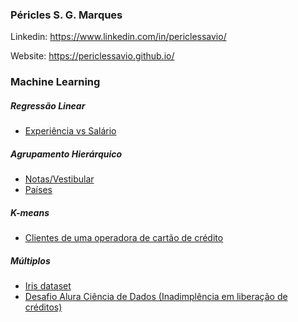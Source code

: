 ### Péricles S. G. Marques

Linkedin: https://www.linkedin.com/in/periclessavio/

Website: https://periclessavio.github.io/

### Machine Learning
##### Regressão Linear
 - [Experiência vs Salário](Outros/experiencia_vs_salario.ipynb)
##### Agrupamento Hierárquico
- [Notas/Vestibular](MBA%20em%20Data%20Science%20e%20Analytics/Agrupamento%20Hier%C3%A1rquico/Notas.ipynb)
- [Países](MBA%20em%20Data%20Science%20e%20Analytics/Agrupamento%20Hier%C3%A1rquico/Países.ipynb)
##### K-means
- [Clientes de uma operadora de cartão de crédito](MBA%20em%20Data%20Science%20e%20Analytics/K-means/cartao_de_credito.ipynb)


##### Múltiplos
 - [Iris dataset](Outros/iris_dataset.ipynb)
 - [Desafio Alura Ciência de Dados (Inadimplência em liberação de créditos)](https://github.com/PericlesSavio/Jupyter_Notebook/tree/main/Desafio%20Alura)